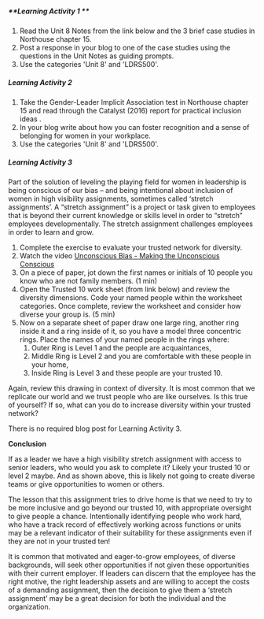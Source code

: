 ##### **Learning Activity 1 **

1. Read the Unit 8 Notes from the link below and the 3 brief case studies in Northouse chapter 15. 
2. Post a response in your blog to one of the case studies using the questions in the Unit Notes as guiding prompts. 
3. Use the categories 'Unit 8' and 'LDRS500'.

##### **Learning Activity 2**

1. Take the Gender-Leader Implicit Association test in Northouse chapter 15 and read through the Catalyst \(2016\) report for practical inclusion ideas . 
2. In your blog write about how you can foster recognition and a sense of belonging for women in your workplace. 
3. Use the categories 'Unit 8' and 'LDRS500'.

##### **Learning Activity 3**

Part of the solution of leveling the playing field for women in leadership is being conscious of our bias – and being intentional about inclusion of women in high visibility assignments, sometimes called ‘stretch assignments’.  A “stretch assignment” is a project or task given to employees that is beyond their current knowledge or skills level in order to “stretch” employees developmentally. The stretch assignment challenges employees in order to learn and grow.

1. Complete the exercise to evaluate your trusted network for diversity. 
2. Watch the video [Unconscious Bias - Making the Unconscious Conscious](https://youtu.be/NW5s_-Nl3JE)
3. On a piece of paper, jot down the first names or initials of 10 people you know who are not family members.  \(1 min\)
4. Open the Trusted 10 work sheet \(from link below\) and review the diversity dimensions. Code your named people within the worksheet categories.  Once complete, review the worksheet and consider how diverse your group is. \(5 min\)
5. Now on a separate sheet of paper draw one large ring, another ring inside it and a ring inside of it, so you have a model three concentric rings. Place the names of your named people in the rings where:
   1. Outer Ring is Level 1 and the people are acquaintances, 
   2. Middle Ring is Level 2 and you are comfortable with these people in your home,
   3. Inside Ring is Level 3 and these people are your trusted 10. 

Again, review this drawing in context of diversity. It is most common that we replicate our world and we trust people who are like ourselves.  Is this true of yourself? If so, what can you do to increase diversity within your trusted network?

There is no required blog post for Learning Activity 3.

**Conclusion**

If as a leader we have a high visibility stretch assignment with access to senior leaders, who would you ask to complete it?  Likely your trusted 10 or level 2 maybe. And as shown above, this is likely not going to create diverse teams or give opportunities to women or others.

The lesson that this assignment tries to drive home is that we need to try to be more inclusive and go beyond our trusted 10, with appropriate oversight to give people a chance. Intentionally identifying people who work hard, who have a track record of effectively working across functions or units may be a relevant indicator of their suitability for these assignments even if they are not in your trusted ten!

It is common that motivated and eager-to-grow employees, of diverse backgrounds, will seek other opportunities if not given these opportunities with their current employer. If leaders can discern that the employee has the right motive, the right leadership assets and are willing to accept the costs of a demanding assignment, then the decision to give them a ‘stretch assignment’ may be a great decision for both the individual and the organization.

